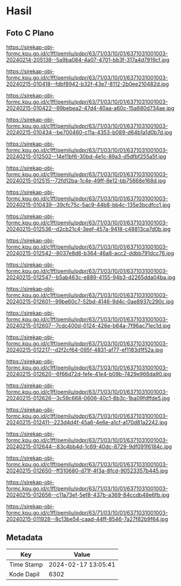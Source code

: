 # Hasil

## Foto C Plano

https://sirekap-obj-formc.kpu.go.id/c1ff/pemilu/pdpr/63/71/03/10/01/6371031001003-20240214-205138--5a9ba084-4a07-4701-bb3f-317a4d7919cf.jpg

https://sirekap-obj-formc.kpu.go.id/c1ff/pemilu/pdpr/63/71/03/10/01/6371031001003-20240215-010418--fdbf8942-b32f-43e7-8112-2b0ee210482d.jpg

https://sirekap-obj-formc.kpu.go.id/c1ff/pemilu/pdpr/63/71/03/10/01/6371031001003-20240215-010422--69bebea2-47d4-40aa-a60c-15a680d734ae.jpg

https://sirekap-obj-formc.kpu.go.id/c1ff/pemilu/pdpr/63/71/03/10/01/6371031001003-20240215-010434--be700460-c11a-4353-b089-d64b1a1d0b7d.jpg

https://sirekap-obj-formc.kpu.go.id/c1ff/pemilu/pdpr/63/71/03/10/01/6371031001003-20240215-012502--14e11bf6-30bd-4e1c-89a3-d5dfbf255a5f.jpg

https://sirekap-obj-formc.kpu.go.id/c1ff/pemilu/pdpr/63/71/03/10/01/6371031001003-20240215-012515--72fd12ba-1c4e-49ff-8e12-bb75868e168d.jpg

https://sirekap-obj-formc.kpu.go.id/c1ff/pemilu/pdpr/63/71/03/10/01/6371031001003-20240215-010439--39cfc75c-5ac9-44b8-bb4c-135e3bcdfcc1.jpg

https://sirekap-obj-formc.kpu.go.id/c1ff/pemilu/pdpr/63/71/03/10/01/6371031001003-20240215-012536--d2cb21c4-3eef-457a-9418-c48813ca7d0b.jpg

https://sirekap-obj-formc.kpu.go.id/c1ff/pemilu/pdpr/63/71/03/10/01/6371031001003-20240215-012542--8037e8d6-b364-46a8-acc2-ddbb791dcc76.jpg

https://sirekap-obj-formc.kpu.go.id/c1ff/pemilu/pdpr/63/71/03/10/01/6371031001003-20240215-012547--b5ab463c-e889-4155-94b3-d2265dda04ba.jpg

https://sirekap-obj-formc.kpu.go.id/c1ff/pemilu/pdpr/63/71/03/10/01/6371031001003-20240215-012601--99be60c7-52bd-4146-9d4c-0ae8937c290c.jpg

https://sirekap-obj-formc.kpu.go.id/c1ff/pemilu/pdpr/63/71/03/10/01/6371031001003-20240215-012607--7cdc400d-0124-426e-b64a-7f96ac71ec1d.jpg

https://sirekap-obj-formc.kpu.go.id/c1ff/pemilu/pdpr/63/71/03/10/01/6371031001003-20240215-012217--d2f2cf64-095f-4831-af77-ef1183d1f52a.jpg

https://sirekap-obj-formc.kpu.go.id/c1ff/pemilu/pdpr/63/71/03/10/01/6371031001003-20240215-012620--6f66d72d-fefe-41e4-b09b-7429e966da90.jpg

https://sirekap-obj-formc.kpu.go.id/c1ff/pemilu/pdpr/63/71/03/10/01/6371031001003-20240215-012626--3c59c668-0606-40c1-8b3c-1ba09fdffde5.jpg

https://sirekap-obj-formc.kpu.go.id/c1ff/pemilu/pdpr/63/71/03/10/01/6371031001003-20240215-012411--223d4d4f-45a6-4e6e-a1cf-a170d81a2242.jpg

https://sirekap-obj-formc.kpu.go.id/c1ff/pemilu/pdpr/63/71/03/10/01/6371031001003-20240215-012644--83c4bb4d-1c69-40dc-8729-9df091f6184c.jpg

https://sirekap-obj-formc.kpu.go.id/c1ff/pemilu/pdpr/63/71/03/10/01/6371031001003-20240215-012650--ff310680-d71f-4f3a-8fcd-90523357b445.jpg

https://sirekap-obj-formc.kpu.go.id/c1ff/pemilu/pdpr/63/71/03/10/01/6371031001003-20240215-012656--c11a73ef-5ef8-437b-a369-84ccdb48e6fb.jpg

https://sirekap-obj-formc.kpu.go.id/c1ff/pemilu/pdpr/63/71/03/10/01/6371031001003-20240215-011928--8c13be54-caad-44ff-8546-7a27f82b9f64.jpg


## Metadata

| Key        | Value               |
| ---------- | ------------------- |
| Time Stamp | 2024-02-17 13:05:41 |
| Kode Dapil | 6302                |



